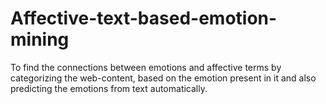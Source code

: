 # Affective-text-based-emotion-mining
To find the connections between emotions and affective terms by categorizing the web-content, based on the emotion present in it and also predicting the emotions from text automatically.
